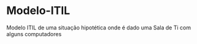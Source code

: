 # Modelo-ITIL
Modelo ITIL de uma situação hipotética onde é dado uma Sala de Ti com alguns computadores
